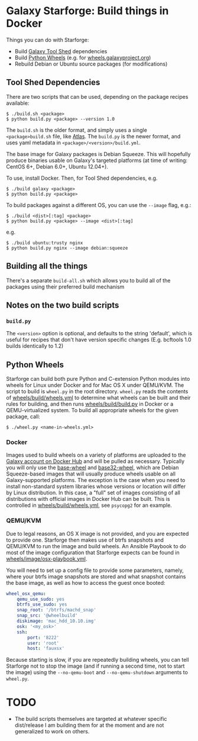 # Galaxy Starforge: Build things in Docker

Things you can do with Starforge:

- Build [Galaxy Tool Shed](https://toolshed.g2.bx.psu.edu) dependencies
- Build [Python Wheels](http://pythonwheels.com/) (e.g. for [wheels.galaxyproject.org](https://wheels.galaxyproject.org/))
- Rebuild Debian or Ubuntu source packages (for modifications)

## Tool Shed Dependencies

There are two scripts that can be used, depending on the package recipes available:

```console
$ ./build.sh <package>
$ python build.py <package> --version 1.0
```

The `build.sh` is the older format, and simply uses a single
`<package>build.sh` file, like [Atlas](Atlas/). The `build.py` is the newer
format, and uses yaml metadata in `<package>/<version>/build.yml`.

The base image for Galaxy packages is Debian Squeeze. This will hopefully
produce binaries usable on Galaxy's targeted platforms (at time of writing:
CentOS 6+, Debian 6.0+, Ubuntu 12.04+).

To use, install Docker. Then, for Tool Shed dependencies, e.g.

```console
$ ./build galaxy <package>
$ python build.py <package>
```

To build packages against a different OS, you can use the `--image` flag, e.g.:

```console
$ ./build <dist>[:tag] <package>
$ python build.py <package> --image <dist>[:tag]
```

e.g.

```console
$ ./build ubuntu:trusty nginx
$ python build.py nginx --image debian:squeeze
```

## Building all the things

There's a separate `build-all.sh` which allows you to build all of the packages using their preferred build mechanism

## Notes on the two build scripts

### `build.py`

The `<version>` option is optional, and defaults to the string 'default', which
is useful for recipes that don't have version specific changes (E.g. bcftools 1.0 builds
identically to 1.2)

## Python Wheels

Starforge can build both pure Python and C-extension Python modules into wheels for Linux under Docker and for Mac OS X under QEMU/KVM. The script to build is `wheel.py` in the root directory. `wheel.py` reads the contents of [wheels/build/wheels.yml](https://github.com/galaxyproject/starforge/blob/master/wheels/build/wheels.yml) to determine what wheels can be built and their rules for building, and then runs [wheels/build/build.py](https://github.com/galaxyproject/starforge/blob/master/wheels/build/build.py) in Docker or a QEMU-virtualized system. To build all appropriate wheels for the given package, call:

```console
$ ./wheel.py <name-in-wheels.yml>
```

### Docker

Images used to build wheels on a variety of platforms are uploaded to the [Galaxy account on Docker Hub](https://hub.docker.com/r/galaxy/) and will be pulled as necessary. Typically you will only use the [base-wheel](https://hub.docker.com/r/galaxy/base-wheel/) and [base32-wheel](https://hub.docker.com/r/galaxy/base32-wheel/), which are Debian Squeeze-based images that will usually produce wheels usable on all Galaxy-supported platforms. The exception is the case when you need to install non-standard system libraries whose versions or location will differ by Linux distribution. In this case, a "full" set of images consisting of all distributions with official images in Docker Hub can be built. This is controlled in [wheels/build/wheels.yml](https://github.com/galaxyproject/starforge/blob/master/wheels/build/wheels.yml), see `psycopg2` for an example.

### QEMU/KVM

Due to legal reasons, an OS X image is not provided, and you are expected to provide one. Starforge then makes use of btrfs snapshots and QEMU/KVM to run the image and build wheels. An Ansible Playbook to do most of the image configuration that Starforge expects can be found in [wheels/image/osx-playbook.yml](https://github.com/galaxyproject/starforge/blob/master/wheels/image/osx-playbook.yml).

You will need to set up a config file to provide some parameters, namely, where your btrfs image snapshots are stored and what snapshot contains the base image, as well as how to access the guest once booted:

```yaml
wheel_osx_qemu:
    qemu_use_sudo: yes
    btrfs_use_sudo: yes
    snap_root: '/btrfs/machd_snap'
    snap_src: '@wheelbuild'
    diskimage: 'mac_hdd_10.10.img'
    osk: '<my_osk>'
    ssh:
        port: '8222'
        user: 'root'
        host: 'fauxsx'
```

Because starting is slow, if you are repeatedly building wheels, you can tell Starforge not to stop the image (and if running a second time, not to start the image) using the `--no-qemu-boot` and `--no-qemu-shutdown` arguments to `wheel.py`.

# TODO

- The build scripts themselves are targeted at whatever specific dist/release I
  am building them for at the moment and are not generalized to work on others.
